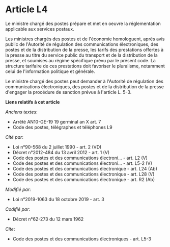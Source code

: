 # Article L4

Le ministre chargé des postes prépare et met en oeuvre la réglementation applicable aux services postaux.

Les ministres chargés des postes et de l'économie homologuent, après avis public de l'Autorité de régulation des
communications électroniques, des postes et de la distribution de la presse, les tarifs des prestations offertes à la presse
au titre du service public du transport et de la distribution de la presse, et soumises au régime spécifique prévu par le
présent code. La structure tarifaire de ces prestations doit favoriser le pluralisme, notamment celui de l'information
politique et générale.

Le ministre chargé des postes peut demander à l'Autorité de régulation des communications électroniques, des postes et de la
distribution de la presse d'engager la procédure de sanction prévue à l'article L. 5-3.

**Liens relatifs à cet article**

_Anciens textes_:

  - Arrêté AN10-GE-19 19 germinal an X art. 7
  - Code des postes, télégraphes et téléphones L9

_Cité par_:

  - Loi n°90-568 du 2 juillet 1990 - art. 2 (VD)
  - Décret n°2012-484 du 13 avril 2012 - art. 1 (V)
  - Code des postes et des communications électroni... - art. L2 (V)
  - Code des postes et des communications électroni... - art. L5-2 (V)
  - Code des postes et des communications électronique - art. L24 (Ab)
  - Code des postes et des communications électronique - art. L28 (V)
  - Code des postes et des communications électronique - art. R2 (Ab)

_Modifié par_:

  - Loi n°2019-1063 du 18 octobre 2019 - art. 3

_Codifié par_:

  - Décret n°62-273 du 12 mars 1962

_Cite_:

  - Code des postes et des communications électroniques - art. L5-3
